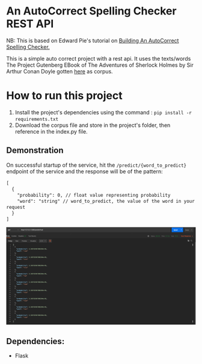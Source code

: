 An AutoCorrect Spelling Checker REST API
====================================================

NB: This is based on Edward Pie's tutorial on [Building An AutoCorrect Spelling Checker.](https://youtu.be/4yOKlWZk52M)


This is a simple auto correct project with a rest api. It uses the texts/words The Project Gutenberg EBook of The Adventures of Sherlock Holmes
by Sir Arthur Conan Doyle gotten [here](https://norvig.com/big.txt) as corpus.


# How to run this project

1. Install the project's dependencies using the command : `pip install -r requirements.txt`
2. Download the corpus file and store in the project's folder, then reference in the index.py file.


Demonstration
--------------

On successful startup of the service, hit the `/predict/{word_to_predict}` endpoint of the service and the response will be of the pattern:

```json5
[
  {
    "probability": 0, // float value representing probability
    "word": "string" // word_to_predict, the value of the word in your request
  }
]
```



![Screenshot](img.png?raw=true)
 
Dependencies:
---

- Flask